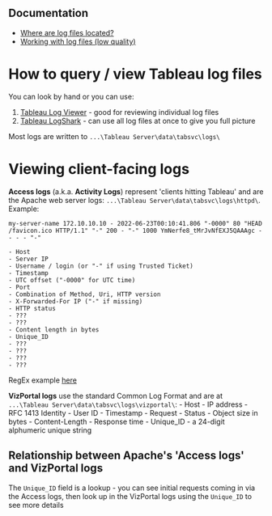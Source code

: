 ## Documentation
- [Where are log files located?](https://help.tableau.com/current/server/en-us/logs_loc.htm)
- [Working with log files (low quality)](https://help.tableau.com/current/server/en-us/logs_working_with.htm)

# How to query / view Tableau log files

You can look by hand or you can use:
1. [Tableau Log Viewer](https://github.com/tableau/tableau-log-viewer) - good for reviewing individual log files
2. [Tableau LogShark](https://github.com/tableau/Logshark/releases) - can use all log files at once to give you full picture

Most logs are written to `...\Tableau Server\data\tabsvc\logs\`

# Viewing client-facing logs

**Access logs** (a.k.a. **Activity Logs**) represent 'clients hitting Tableau' and are the Apache web server logs: `...\Tableau Server\data\tabsvc\logs\httpd\`. Example:

```
my-server-name 172.10.10.10 - 2022-06-23T00:10:41.806 "-0000" 80 "HEAD /favicon.ico HTTP/1.1" "-" 200 - "-" 1000 YmNerfe8_tMrJvNfEXJ5QAAAgc - - - - "-"
```
    - Host
    - Server IP
    - Username / login (or "-" if using Trusted Ticket)
    - Timestamp 
    - UTC offset ("-0000" for UTC time)
    - Port
    - Combination of Method, Uri, HTTP version
    - X-Forwarded-For IP ("-" if missing)
    - HTTP status
    - ???
    - ???
    - Content length in bytes
    - Unique_ID
    - ???
    - ???
    - ???
    - ???

RegEx example [here](https://github.com/msolbrig/Format-Apache-Logs-For-Tableau/blob/master/ApacheLogToCSV.java)
    
    

**VizPortal logs** use the standard Common Log Format and are at `...\Tableau Server\data\tabsvc\logs\vizportal\`:
    - Host
    - IP address
    - RFC 1413 Identity 
    - User ID 
    - Timestamp
    - Request 
    - Status
    - Object size in bytes
    - Content-Length
    - Response time
    - Unique_ID - a 24-digit alphumeric unique string 

## Relationship between Apache's 'Access logs' and VizPortal logs

The `Unique_ID` field is a lookup - you can see initial requests coming in via the Access logs, then look up in the VizPortal logs using the `Unique_ID` to see more details
